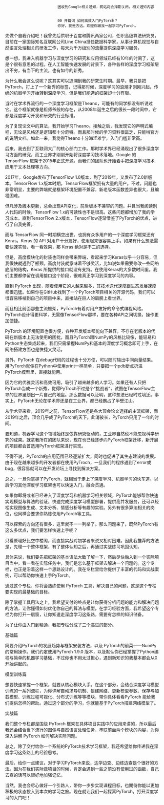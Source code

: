 
                            
                            因收到Google相关通知，网站将会择期关闭。相关通知内容
                            
                            
                            00 开篇词 如何高效入门PyTorch？
                            你好，我是方远，欢迎你跟我一起学习PyTorch。

先做个自我介绍吧！我曾先后供职于百度和腾讯两家公司，任职高级算法研究员，目前在一家国际知名互联网公司Line China担任数据科学家，从事计算机视觉与自然语言处理相关的研发工作，每天为千万级别的流量提供深度学习服务。

想一想，我进入机器学习与深度学习的研究和应用领域已经有10年的时间了，这是个很有意思的过程。在人工智能快速发展的背景下，各种各样的深度学习框架层出不穷，有当下的主流，也有如今的新秀。

为什么我会这么说呢？这其实可以追溯到我的研究生时期。最早，我只是把PyTorch，打上了一个新秀的标签，记得那时候，深度学习的浪潮才刚刚兴起，传统的机器学习开始转到深度学习，但是我们能选的框架却十分有限。

当时在学术界流行的一个深度学习框架是Theano，可能有的同学都没有听说过它。这个框架就像是祖师爷般的存在，从2008年诞生之后的很长一段时间中，它都是深度学习开发和研究的行业标准。

为了复现论文中的算法，我开始学习Theano。接触之后，我发现它的声明式编程，无论是风格还是逻辑都十分奇特。而且那时候的学习资料很匮乏，只能啃官方的说明文档。如此一来，我觉得Theano十分晦涩难学，入门门槛非常高。

后来，我去到了互联网大厂的核心部门工作。那时学术界已经涌现出了很多深度学习方面的研究，而工业界才刚刚开始将深度学习技术落地。Google 的 TensorFlow 框架于2015年正式开源，而我们的团队也开始着手把深度学习技术应用于文本处理等方向。

2017年，Google发布了TensorFlow 1.0版本，到了2019年，又发布了2.0新版本。TensorFlow 1.x版本时期，TensorFlow框架拥有大量的用户。不过，问题也非常明显，主要的弊端就是框架环境配置不兼容，新老版本函数差异也很大，且编程困难。

但凡涉及版本更新，总会出现API变化，前后版本不兼容的问题。并且当我阅读别人代码的时候，TensorFlow 1.x的可读性也不是很高。这些问题都增加了我的学习成本。直到TensorFlow 2.x版本，TensorFlow逐渐借鉴了PyTorch的优点，进行了自我完善。

而与 TensorFlow 同一时期横空出世，也拥有众多用户的一个深度学习框架还有 Keras。Keras 的 API 对用户十分友好，使用起来很容易上手。如果有什么想法需要快速实验，看一看效果，那 Keras 绝对是不二的选择。

但是，高度模块化的封装也同样会带来弊端，看起来学习Keras似乎十分容易，但我很快就遇到了瓶颈。高度封装就意味着不够灵活，比如说如果需要修改一些网络底层的结构，Keras 所提供的接口就没有支持。在使用Keras的大多数时间里，我们主要都停留在调用接口这个阶段，很难真正学习到深度学习的内容。

直到 PyTorch 出现，随着使用它的人越来越多，其技术迭代速度跟生态发展速度都很迅猛。如果你在GitHub找到了一个PyTorch项目相关的开源代码，我们可以很容易移植到自己的项目中来，直接站在巨人的肩膀上看世界。

而且相比前面那些主流框架，PyTorch有着对用户友好的命令式编程风格。PyTorch设计得更科学，无需像TensorFlow那样，要在各种API之间切换，操作更加便捷。

PyTorch 的环境配置也很方便，各种开发版本都能向下兼容，不存在老版本的代码在新版本上无法使用的困扰，而且PyTorch跟NumPy的风格比较像，能轻易和Python生态集成起来，我们只需掌握NumPy和基本的深度学习概念即可上手，在网络搭建方面也是快捷又灵活。

另外，PyTorch 在debug代码的过程也十分方便，可以随时输出中间向量结果。用PyTorch就像在Python中使用print一样简单，只要把一个pdb断点扔进PyTorch模型里，直接就能用。

因为它的优雅灵活和高效可用，吸引了越来越多的人学习。如果还有人只把PyTorch当成一个新秀，觉得PyTroch不过是个“挑战者”，试图在TensorFlow主导的世界里划出一片自己的地盘。那么数据可以证明，这种想法已经时过境迁。事实上，PyTorch无论在学术界还是在工业界，都已经霸占了半壁江山。

从学术界来看，2019年之前，TensorFlow还是各大顶会论文选择的主流框架，而2019年之后，顶会几乎成了PyTorch的天下，此消彼长，PyTorch只用了一年的时间。



要知道，机器学习这个领域始终是依靠研究驱动的，工业界自然也不能忽视科学研究的成果。就拿我所在的团队来说，现在也已经逐步向PyTorch框架迁移，新开展的项目都会首选用PyTorch框架进行实现。

不得不说，PyTorch的应用范围已经逐渐扩大，同时也促进了其生态建设的发展。由于现在越来越多的开发者都在使用PyTroch，一旦我们的程序遇到了error或bug，很容易就可以在开发论坛上寻找到解决方案。

总之，一旦你掌握了PyTorch，就相当于走上了深度学习、机器学习的快车道。以后学习其他深度学习框架也可以快速入门，融会贯通。

如果你即将或者已经进入了深度学习和机器学习相关领域，PyTorch能够帮你快速实现模型与算法的验证，快速完成深度学习模型部署，提供高并发服务，还可以轻松实现图像生成、文本分析、情感分析等有趣的实验。另外有很多算法相关的岗位，也同样会要求你熟练使用PyTorch等工具。

可以探索的方向还有很多，这里就不一一列举了。那么问题来了，既然PyTorch有这么多优点，我们要怎样快速上手呢？

只看原理好比空中楼阁，而直接实战对初学者来说又相对困难。因此我推荐的方法是，先理一个整体框架，有了整体认知之后，再通过实战练习巩固认知。

具体来说，我们要先把框架的基本语法大致了解一下，然后尽快融入到一个实际项目当中，看一看在实际任务中，我们是怎么基于框架去解决一个问题的。这个专栏，也正是沿着这样一个思路设计的。我在专栏里给你提供了丰富的代码和实战案例，可以帮助你快速上手PyTorch。



通过这个专栏，你将会熟练使用 PyTorch 工具，解决自己的问题，这是这个专栏要实现的最基础的目标。

除了掌握工具用法之上，我希望交付的终点是让你获得分析问题的能力和解决问题的方法，让你懂得如何优化你自己的算法与模型。在学习经验方面，我希望这个专栏为你打开一扇窗，让你知道走深度学习这条路，需要有怎样的知识储备。

为了让你由入门到精通，我把专栏分成了三个递进的部分。

基础篇

简要介绍PyTorch的发展趋势与框架安装方法，以及 PyTorch的前菜——NumPy的常用操作。我们约定使用PyTorch 1.9.0 版本，以及默认你已经掌握了Python编程与简单的机器学习基础，不过你也不用太过担心，遇到新知识的我基本都会从0开始讲起的。

模型训练篇

想要快速掌握一个框架，就要从核心模块入手。在这个部分，会结合深度学习模型训练的一系列流程，为你详解自动求导机制、搭建网络、更新模型参数、保存与加载模型、训练过程可视化、分布式训练等等模块，带你具体看看PyTorch 能给我们提供怎样的帮助。通过这个部分的学习，你就能基于PyTorch搭建网络模型了。

实战篇

我们整个专栏都是围绕 PyTorch 框架在具体项目实践中的应用来讲的，所以最后我还会结合当下流行的图像与自然语言处理任务，串联前面两个模块的内容，为你深入讲解 PyTorch 如何解决实际问题。

总之，除了交付给你一个系统的PyTorch技术学习框架，我还希望给你传递我在深度学习这条路上的经验思考。

最后，给你一点建议，对于学习PyTorch来说，边学边查、边练边查是个很好的方法。因为在我们实际做项目的时候，肯定会遇到一些之前没有使用过的函数，自己去查的话可以很好地加强记忆。

当然，我也会尽心做好一个引路人，带你一步步实现课程目标，也期待你能以更加积极的状态投入到本次的学习之旅。现在就让我们一起探索PyTorch，打开深度学习的大门吧！

                        
                        
                            